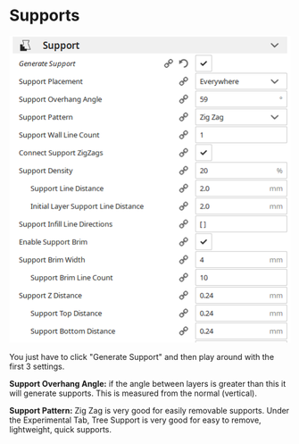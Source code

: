 # Supports

![](../../../.gitbook/assets/image%20%2813%29.png)

You just have to click "Generate Support" and then play around with the first 3 settings.

**Support Overhang Angle:** if the angle between layers is greater than this it will generate supports. This is measured from the normal \(vertical\).

**Support Pattern:** Zig Zag is very good for easily removable supports. Under the Experimental Tab, Tree Support is very good for easy to remove, lightweight, quick supports.

